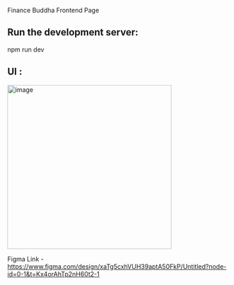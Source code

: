 Finance Buddha Frontend Page

## Run the development server:
npm run dev

## UI :
<img width="371" alt="image" src="https://github.com/shalinichahar/Frontend-page/assets/70834279/59fc9f0a-1ab2-4f94-9ef3-526620f5d457">


Figma Link - https://www.figma.com/design/xaTg5cxhVUH39aptA50FkP/Untitled?node-id=0-1&t=Kx4orAhTp2nH60t2-1
